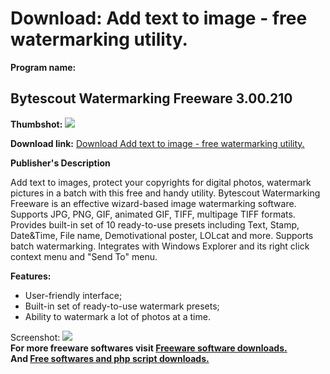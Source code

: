 # Download: Add text to image - free watermarking utility.

**Program name:**

## Bytescout Watermarking Freeware 3.00.210

  
**Thumbshot:** ![](http://www.freewarefiles.com/screenshot/bytesctwtrmrk_md.jpg)   
  
**Download link:** [Download Add text to image - free watermarking utility.](http://freesoftwares.boysofts.com/Bytescout-Watermarking-Freeware_program_64457.html)  
  


**Publisher's Description**  
  


Add text to images, protect your copyrights for digital photos, watermark pictures in a batch with this free and handy utility. Bytescout Watermarking Freeware is an effective wizard-based image watermarking software. Supports JPG, PNG, GIF, animated GIF, TIFF, multipage TIFF formats. Provides built-in set of 10 ready-to-use presets including Text, Stamp, Date&Time, File name, Demotivational poster, LOLcat and more. Supports batch watermarking. Integrates with Windows Explorer and its right click context menu and "Send To" menu. 

**Features:**

  * User-friendly interface; 
  * Built-in set of ready-to-use watermark presets; 
  * Ability to watermark a lot of photos at a time. 

  
  
Screenshot: ![](http://www.freewarefiles.com/screenshot/bytesctwtrmrk.jpg)   
**For more freeware softwares visit [Freeware software downloads.](http://freesoftwares.boysofts.com/)**   
**And [Free softwares and php script downloads.](http://www.boysofts.com/)**
